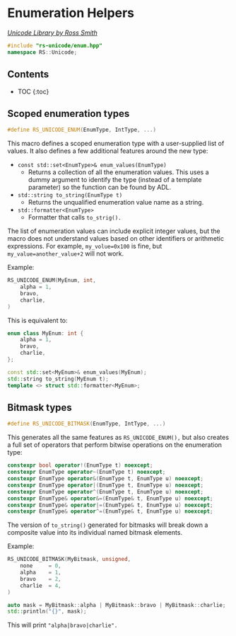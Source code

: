 # Enumeration Helpers

_[Unicode Library by Ross Smith](index.html)_

```c++
#include "rs-unicode/enum.hpp"
namespace RS::Unicode;
```

## Contents

* TOC
{:toc}

## Scoped enumeration types

```c++
#define RS_UNICODE_ENUM(EnumType, IntType, ...)
```

This macro defines a scoped enumeration type with a user-supplied list of
values. It also defines a few additional features around the new type:

* `const std::set<EnumType>& enum_values(EnumType)`
    * Returns a collection of all the enumeration values. This uses a dummy
      argument to identify the type (instead of a template parameter) so the
      function can be found by ADL.
* `std::string to_string(EnumType t)`
    * Returns the unqualified enumeration value name as a string.
* `std::formatter<EnumType>`
    * Formatter that calls `to_strig().`

The list of enumeration values can include explicit integer values, but the
macro does not understand values based on other identifiers or arithmetic
expressions. For example, `my_volue=0x100` is fine, but
`my_value=another_value+2` will not work.

Example:

```c++
RS_UNICODE_ENUM(MyEnum, int,
    alpha = 1,
    bravo,
    charlie,
)
```

This is equivalent to:

```c++
enum class MyEnum: int {
    alpha = 1,
    bravo,
    charlie,
};

const std::set<MyEnum>& enum_values(MyEnum);
std::string to_string(MyEnum t);
template <> struct std::formatter<MyEnum>;
```

## Bitmask types

```c++
#define RS_UNICODE_BITMASK(EnumType, IntType, ...)
```

This generates all the same features as `RS_UNICODE_ENUM(),` but also creates
a full set of operators that perform bitwise operations on the enumeration
type:

```c++
constexpr bool operator!(EnumType t) noexcept;
constexpr EnumType operator~(EnumType t) noexcept;
constexpr EnumType operator&(EnumType t, EnumType u) noexcept;
constexpr EnumType operator|(EnumType t, EnumType u) noexcept;
constexpr EnumType operator^(EnumType t, EnumType u) noexcept;
constexpr EnumType& operator&=(EnumType& t, EnumType u) noexcept;
constexpr EnumType& operator|=(EnumType& t, EnumType u) noexcept;
constexpr EnumType& operator^=(EnumType& t, EnumType u) noexcept;
```

The version of `to_string()` generated for bitmasks will break down a
composite value into its individual named bitmask elements.

Example:

```c++
RS_UNICODE_BITMASK(MyBitmask, unsigned,
    none     = 0,
    alpha    = 1,
    bravo    = 2,
    charlie  = 4,
)

auto mask = MyBitmask::alpha | MyBitmask::bravo | MyBitmask::charlie;
std::println("{}", mask);
```

This will print `"alpha|bravo|charlie".`
